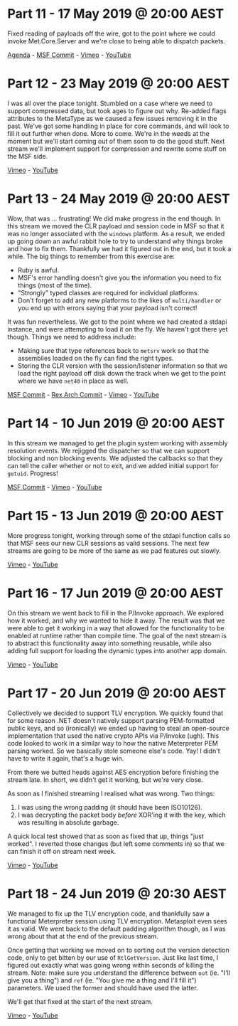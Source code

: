 # Part 11 - 17 May 2019 @ 20:00 AEST

Fixed reading of payloads off the wire, got to the point where we could invoke Met.Core.Server and we're close to being able to dispatch packets.

[Agenda](../master/streams/2019-05-17-Part-11/agenda.md) - [MSF Commit](https://github.com/OJ/metasploit-framework/commit/0154aa70903019eda1c7fd6e28d799922cf7f584) - [Vimeo](https://vimeo.com/336789460) - [YouTube](https://youtu.be/D03bc0dz01o)

# Part 12 - 23 May 2019 @ 20:00 AEST

I was all over the place tonight. Stumbled on a case where we need to support compressed data, but took ages to figure out why. Re-added flags attributes to the MetaType as we caused a few issues removing it in the past. We've got some handling in place for core commands, and will look to fill it out further when done. More to come. We're in the weeds at the moment but we'll start coming out of them soon to do the good stuff. Next stream we'll implement support for compression and rewrite some stuff on the MSF side.

[Vimeo](https://vimeo.com/337992280) - [YouTube](https://youtu.be/UQbGfzvCLrs)


# Part 13 - 24 May 2019 @ 20:00 AEST

Wow, that was ... frustrating! We did make progress in the end though. In this stream we moved the CLR payload and session code in MSF so that it was no longer associated with the `windows` platform. As a result, we ended up going down an awful rabbit hole to try to understand why things broke and how to fix them. Thankfully we had it figured out in the end, but it took a while. The big things to remember from this exercise are:

* Ruby is awful.
* MSF's error handling doesn't give you the information you need to fix things (most of the time).
* "Strongly" typed classes are required for individual platforms.
* Don't forget to add any new platforms to the likes of `multi/handler` or you end up with errors saying that your payload isn't correct!

It was fun nevertheless. We got to the point where we had created a stdapi instance, and were attempting to load it on the fly. We haven't got there yet though. Things we need to address include:

* Making sure that type references back to `metsrv` work so that the assemblies loaded on the fly can find the right types.
* Storing the CLR version with the session/listener information so that we load the right payload off disk down the track when we get to the point where we have `net40` in place as well.

[MSF Commit](https://github.com/OJ/metasploit-framework/commit/8cd16bc43b26e8ce98b99c72c5c3f8cae269fe9c) - [Rex Arch Commit](https://github.com/OJ/rex-arch/commit/46519f5533be959b94b5b03f6dcc665139bb2619) - [Vimeo](https://vimeo.com/338247816) - [YouTube](https://youtu.be/RGWseXls72w)

# Part 14 - 10 Jun 2019 @ 20:00 AEST

In this stream we managed to get the plugin system working with assembly resolution events. We rejigged the dispatcher so that we can support blocking and non blocking events. We adjusted the callbacks so that they can tell the caller whether or not to exit, and we added initial support for `getuid`. Progress!

[MSF Commit](https://github.com/OJ/metasploit-framework/commit/7f6540f7b56f582bc350fde2ab92bddec1b29e32) - [Vimeo](https://vimeo.com/341324902) - [YouTube](https://youtu.be/D4X5sGKpAXk)

# Part 15 - 13 Jun 2019 @ 20:00 AEST

More progress tonight, working through some of the stdapi function calls so that MSF sees our new CLR sessions as valid sessions. The  next few streams are going to be more of the same as we pad features out slowly.

[Vimeo](https://vimeo.com/342007094) - [YouTube](https://youtu.be/iOq5KAKzRBw)

# Part 16 - 17 Jun 2019 @ 20:00 AEST

On this stream we went back to fill in the P/Invoke approach. We explored how it worked, and why we wanted to hide it away. The result was that we were able to get it working in a way that allowed for the functionality to be enabled at runtime rather than compile time. The goal of the next stream is to abstract this functionality away into something reusable, while also adding full support for loading the dynamic types into another app domain.

[Vimeo](https://vimeo.com/342722147) - [YouTube](https://youtu.be/Mxv-_Y2CDpE)

# Part 17 - 20 Jun 2019 @ 20:00 AEST

Collectively we decided to support TLV encryption. We quickly found that for some reason .NET doesn't natively support parsing PEM-formatted public keys, and so (ironically) we ended up having to steal an open-source implementation that used the native crypto APIs via P/Invoke (ugh). This code looked to work in a similar way to how the native Meterpreter PEM parsing worked. So we basically stole someone else's code. Yay! I didn't have to write it again, that's a huge win.

From there we butted heads against AES encryption before finishing the stream late. In short, we didn't get it working, but we're very close.

As soon as I finished streaming I realised what was wrong. Two things:

1. I was using the wrong padding (it should have been ISO10126).
1. I was decrypting the packet body _before_ XOR'ing it with the key, which was resulting in absolute garbage.

A quick local test showed that as soon as fixed that up, things "just worked". I reverted those changes (but left some comments in) so that we can finish it off on stream next week.

[Vimeo](https://vimeo.com/343435543) - [YouTube](https://youtu.be/c2bQ7xc3wlY)

# Part 18 - 24 Jun 2019 @ 20:30 AEST

We managed to fix up the TLV encryption code, and thankfully saw a functional Meterpreter session using TLV encryption. Metasploit even sees it as valid. We went back to the default padding algorithm though, as I was wrong about that at the end of the previous stream.

Once getting that working we moved on to sorting out the version detection code, only to get bitten by our use of `RtlGetVersion`. Just like last time, I figured out exactly what was going wrong within seconds of killing the stream. Note: make sure you understand the difference between `out` (ie. "I'll give you a thing") and `ref` (ie. "You give me a thing and I'll fill it") parameters. We used the former and should have used the latter.

We'll get that fixed at the start of the next stream.

[Vimeo](https://vimeo.com/344077231) - [YouTube](https://youtu.be/rXPAOO7SHok)
